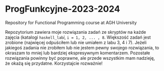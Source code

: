 # ProgFunkcyjne-2023-2024
Repository for Functional Programming course at AGH University

Repozytorium zawiera moje rozwiązania zadań ze skryptów na każde zajęcia (katalogi ```haskell_lab```*i*, ```i = 1, 2, ... , 8```. Większość zadań jest zrobione (najwięcej odpuściłem lub nie umiałem z labu 3, 4 i 7). Jeżeli jakiegoś zadania nie zrobiłem lub nie jestem pewny swojego rozwiązania, to okraszam to mniej lub bardziej ekspresywnym komentarzem. Pozostałe rozwiązania powinny być poprawne, ale przede wszystkim mam nadzieję, że okażą się przydatne. Korzystajcie rozważnie!